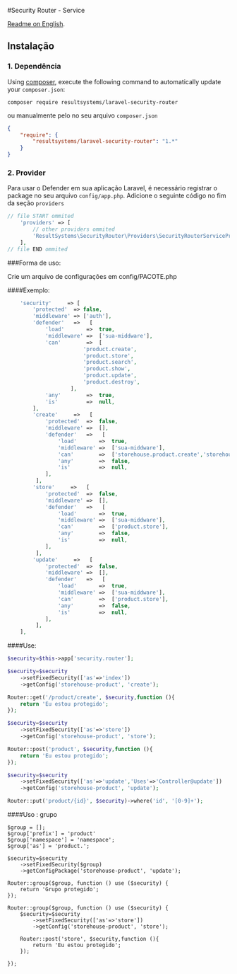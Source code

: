 #Security Router - Service

[Readme on English](https://github.com/resultsystems/laravel-security-router/blob/master/README.md).

## Instalação

### 1. Dependência

Using <a href="https://getcomposer.org/" target="_blank">composer</a>, execute the following command to automatically update your `composer.json`:

```shell
composer require resultsystems/laravel-security-router
```

ou manualmente pelo no seu arquivo `composer.json`

```json
{
    "require": {
        "resultsystems/laravel-security-router": "1.*"
    }
}
```

### 2. Provider

Para usar o Defender em sua aplicação Laravel, é necessário registrar o package no seu arquivo `config/app.php`. Adicione o seguinte código no fim da seção `providers`

```php
// file START ommited
    'providers' => [
        // other providers ommited
        'ResultSystems\SecurityRouter\Providers\SecurityRouterServiceProvider',
    ],
// file END ommited
```
###Forma de uso:

Crie um arquivo de configurações em config/PACOTE.php

####Exemplo:

```php
    'security'     => [
        'protected'  => false,
        'middleware' => ['auth'],
        'defender'   =>   [
            'load'       =>  true,
            'middleware' =>  ['sua-middware'],
            'can'        =>  [
                        'product.create',
                        'product.store',
                        'product.search',
                        'product.show',
                        'product.update',
                        'product.destroy',
                    ],
            'any'        =>  true,
            'is'         =>  null,
        ],
        'create'     =>   [
            'protected'  =>  false,
            'middleware' =>  [],
            'defender'   =>   [
                'load'       =>  true,
                'middleware' =>  ['sua-middware'],
                'can'        =>  ['storehouse.product.create','storehouse.product.store'],
                'any'        =>  false,
                'is'         =>  null,
            ],
         ],
        'store'     =>   [
            'protected'  =>  false,
            'middleware' =>  [],
            'defender'   =>   [
                'load'       =>  true,
                'middleware' =>  ['sua-middware'],
                'can'        =>  ['product.store'],
                'any'        =>  false,
                'is'         =>  null,
            ],
         ],
        'update'     =>   [
            'protected'  =>  false,
            'middleware' =>  [],
            'defender'   =>   [
                'load'       =>  true,
                'middleware' =>  ['sua-middware'],
                'can'        =>  ['product.store'],
                'any'        =>  false,
                'is'         =>  null,
            ],
         ],
    ],
```

####Use:

```php
$security=$this->app['security.router'];

$security=$security
    ->setFixedSecurity(['as'=>'index'])
    ->getConfig('storehouse-product', 'create');

Router::get('/product/create', $security,function (){
    return 'Eu estou protegido';
});

$security=$security
    ->setFixedSecurity(['as'=>'store'])
    ->getConfig('storehouse-product', 'store');

Router::post('product', $security,function (){
    return 'Eu estou protegido';
});

$security=$security
    ->setFixedSecurity(['as'=>'update','Uses'=>'Controller@update'])
    ->getConfig('storehouse-product', 'update');

Router::put('product/{id}', $security)->where('id', '[0-9]+');
```

####Uso : grupo


```
$group = [];
$group['prefix'] = 'product'
$group['namespace'] = 'namespace';
$group['as'] = 'product.';

$security=$security
    ->setFixedSecurity($group)
    ->getConfigPackage('storehouse-product', 'update');

Router::group($group, function () use ($security) {
    return 'Grupo protegido';
});

Router::group($group, function () use ($security) {
    $security=$security
        ->setFixedSecurity(['as'=>'store'])
        ->getConfig('storehouse-product', 'store');

    Router::post('store', $security,function (){
        return 'Eu estou protegido';
    });

});
```